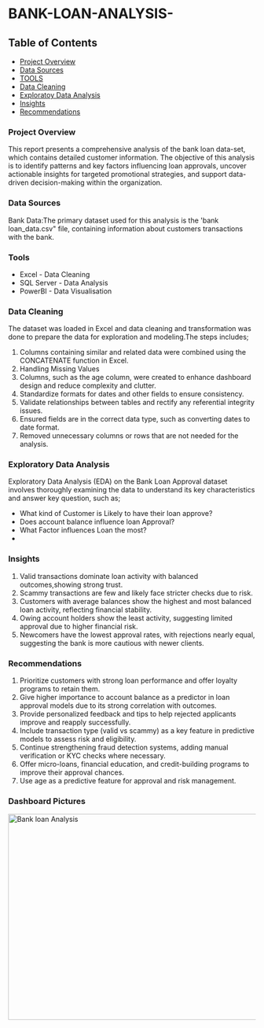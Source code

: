# BANK-LOAN-ANALYSIS-

## Table of Contents
- [Project Overview](#project-overview)
- [Data Sources](#data-sources)
- [TOOLS](#tools)
- [Data Cleaning](#data-cleaning)
- [Exploratoy Data Analysis ](#exploratory-data-analysis)
- [Insights](#insights)
- [Recommendations](#recommendations)
 

### Project Overview

This report presents a comprehensive analysis of the bank loan data-set, which contains detailed customer information. The objective of this analysis is to identify patterns and key factors influencing loan approvals, uncover actionable insights for targeted promotional strategies, and support data-driven decision-making within the organization.

### Data Sources
Bank Data:The primary dataset used for this analysis is the 'bank loan_data.csv" file, containing information about customers transactions with the bank.

### Tools
- Excel - Data Cleaning
- SQL Server - Data Analysis
- PowerBI - Data Visualisation

### Data Cleaning

The dataset was loaded in Excel and data cleaning and transformation was done to prepare the data for exploration and modeling.The steps includes;
1. Columns containing similar and related data were combined using the CONCATENATE function in Excel.
2. Handling Missing Values
3. Columns, such as the age column, were created to enhance dashboard design and reduce complexity and clutter.
4. Standardize formats for dates and other fields to ensure consistency. 
5. Validate relationships between tables and rectify any referential integrity issues.
6. Ensured fields are in the correct data type, such as converting dates to date format.
7. Removed unnecessary columns or rows that are not needed for the analysis.

### Exploratory Data Analysis
Exploratory Data Analysis (EDA) on the Bank Loan Approval dataset involves thoroughly examining the data to understand its key characteristics   and answer key question, such as;

- What kind of Customer is Likely to have their loan approve?
- Does account balance influence loan Approval? 
- What Factor influences Loan the most?
- 
### Insights 
1. Valid transactions dominate loan activity with balanced outcomes,showing strong trust.
2. Scammy transactions are few and likely face stricter checks due to risk.
3. Customers with average balances show the highest and most balanced loan activity, reflecting financial stability.
4. Owing account holders show the least activity, suggesting limited approval due to higher financial risk.
5. Newcomers have the lowest approval rates, with rejections nearly equal, suggesting the bank is more cautious with newer clients.

### Recommendations

1. Prioritize customers with strong loan performance and offer loyalty programs to retain them.
2. Give higher importance to account balance as a predictor in loan approval models due to its strong correlation with outcomes.
3. Provide personalized feedback and tips to help rejected applicants improve and reapply successfully.
4. Include transaction type (valid vs scammy) as a key feature in predictive models to assess risk and eligibility.
5. Continue strengthening fraud detection systems, adding manual verification or KYC checks where necessary.
6. Offer micro-loans, financial education, and credit-building programs to improve their approval chances.
7. Use age as a predictive feature for approval and risk management.

### Dashboard Pictures
 
<img width="723" height="419" alt="Bank loan Analysis" src="https://github.com/user-attachments/assets/5d3947d0-a6f9-4706-8cd8-3e730c3d4f8e" />
